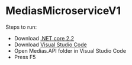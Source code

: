 # MediasMicroserviceV1

Steps to run:

- Download [.NET core 2.2](https://dotnet.microsoft.com/download/dotnet-core/2.2)
- Download [Visual Studio Code](https://code.visualstudio.com/download)
- Open Medias.API folder in Visual Studio Code
- Press F5
